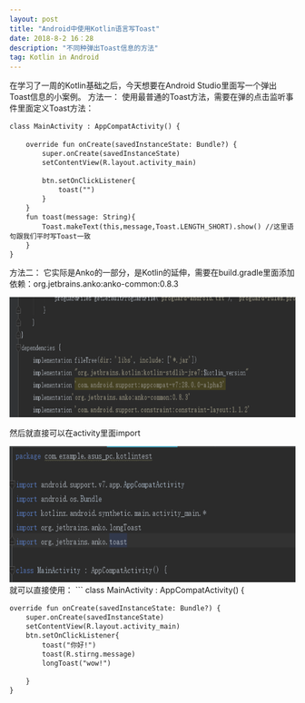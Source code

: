 ```yaml
---
layout: post
title: "Android中使用Kotlin语言写Toast"
date: 2018-8-2 16：28
description: "不同种弹出Toast信息的方法"
tag: Kotlin in Android
---
```

在学习了一周的Kotlin基础之后，今天想要在Android Studio里面写一个弹出Toast信息的小案例。
方法一：
使用最普通的Toast方法，需要在弹的点击监听事件里面定义Toast方法：
```
class MainActivity : AppCompatActivity() {

    override fun onCreate(savedInstanceState: Bundle?) {
        super.onCreate(savedInstanceState)
        setContentView(R.layout.activity_main)

        btn.setOnClickListener{
            toast("")
        }
    }
    fun toast(message: String){   
        Toast.makeText(this,message,Toast.LENGTH_SHORT).show() //这里语句跟我们平时写Toast一致
    }
}
```
方法二：
它实际是Anko的一部分，是Kotlin的延伸，需要在build.gradle里面添加依赖：org.jetbrains.anko:anko-common:0.8.3
<div>
  <img src = "/images/Kotlin_learn/add_jetbrains_anko.png" width = "818" height = "212"/>
</div>

然后就直接可以在activity里面import
<div>
  <img src ="images/Kotlin_learn/import_anko.png" width = "660" height = "240"/>
</div>
就可以直接使用：
```
class MainActivity : AppCompatActivity() {

    override fun onCreate(savedInstanceState: Bundle?) {
        super.onCreate(savedInstanceState)
        setContentView(R.layout.activity_main)
        btn.setOnClickListener{
            toast("你好!")  
            toast(R.stirng.message)
            longToast("wow!")          

        }
    }
```
